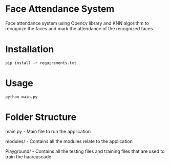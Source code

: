 # Face Attendance System

Face attendance system using Opencv library and KNN algorithm to recognize the faces and mark the attendance of the recognized faces.

# Installation

```
pip install -r requirements.txt
```

# Usage

```
python main.py
```

# Folder Structure

main.py - Main file to run the application

modules/ - Contains all the modules relate to the application

Playground/ - Contains all the testing files and training files that are used to train the haarcascade 
